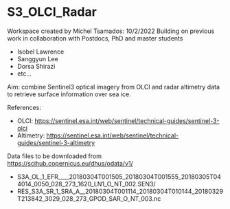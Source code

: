 # S3_OLCI_Radar

Workspace created by Michel Tsamados: 10/2/2022
Building on previous work in collaboration with Postdocs, PhD and master students 
- Isobel Lawrence
- Sanggyun Lee
- Dorsa Shirazi
- etc...

Aim: combine Sentinel3 optical imagery from OLCI and radar altimetry data to retrieve surface information over sea ice. 

References: 

- OLCI: https://sentinel.esa.int/web/sentinel/technical-guides/sentinel-3-olci
- Altimetry: https://sentinel.esa.int/web/sentinel/technical-guides/sentinel-3-altimetry

Data files to be downloaded from https://scihub.copernicus.eu/dhus/odata/v1/

- S3A_OL_1_EFR____20180304T001505_20180304T001555_20180305T044014_0050_028_273_1620_LN1_O_NT_002.SEN3/
- RES_S3A_SR_1_SRA_A__20180304T001114_20180304T010144_20180329T213842_3029_028_273_GPOD_SAR_O_NT_003.nc


